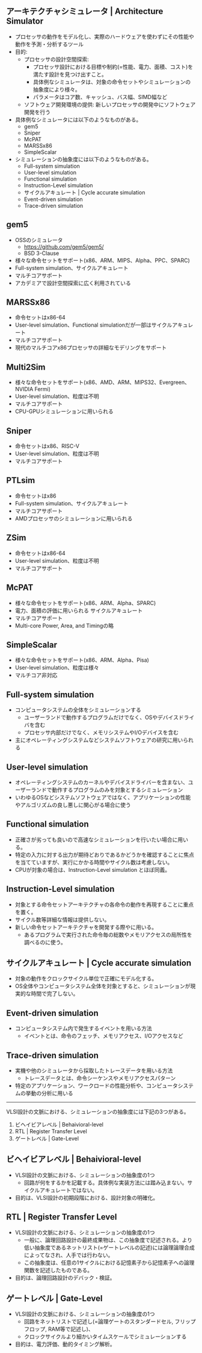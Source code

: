 <!-- 記事タイトル:用語解説集-計算機科学-アーキテクチャ-シミュレータ -->
<!-- 記事URL:https://github.com/takata150802/tech_glossary/blob/main/output/cs-arch-siml.md# -->

## アーキテクチャシミュレータ | Architecture Simulator <!-- entry_word_and_anchor:CS_ARCH_SIML_ArchSiml -->
- プロセッサの動作をモデル化し、実際のハードウェアを使わずにその性能や動作を予測・分析するツール
- 目的:
  - プロセッサの設計空間探索: 
    - プロセッサ設計における目標や制約(=性能、電力、面積、コスト)を満たす設計を見つけ出すこと。
    - 具体例なシミュレータは、対象の命令セットやシミュレーションの抽象度により様々。
    - パラメータはコア数、キャッシュ、バス幅、SIMD幅など
  - ソフトウェア開発環境の提供: 新しいプロセッサの開発中にソフトウェア開発を行う
- 具体例なシミュレータには以下のようなものがある。
  - gem5
  - Sniper
  - McPAT
  - MARSSx86
  - SimpleScalar
- シミュレーションの抽象度には以下のようなものがある。
  - Full-system simulation
  - User-level simulation
  - Functional simulation
  - Instruction-Level simulation
  - サイクルアキュレート | Cycle accurate simulation
  - Event-driven simulation
  - Trace-driven simulation

## gem5 <!-- entry_word_and_anchor:CS_ARCH_SIML_ -->
- OSSのシミュレータ
  - <a href="https://github.com/gem5/gem5/"> https://github.com/gem5/gem5/ </a>
  - BSD 3-Clause
- 様々な命令セットをサポート(x86、ARM、MIPS、Alpha、PPC、SPARC)
- Full-system simulation、サイクルアキュレート
- マルチコアサポート
- アカデミアで設計空間探索に広く利用されている

## MARSSx86 <!-- entry_word_and_anchor:CS_ARCH_SIML_MARSSx86 -->
- 命令セットはx86-64
- User-level simulation、Functional simulationだが一部はサイクルアキュレート
- マルチコアサポート
- 現代のマルチコアx86プロセッサの詳細なモデリングをサポート

## Multi2Sim <!-- entry_word_and_anchor:CS_ARCH_SIML_Multi2Sim -->
- 様々な命令セットをサポート(x86、AMD、ARM、MIPS32、Evergreen、NVIDIA Fermi)
- User-level simulation、粒度は不明
- マルチコアサポート
- CPU-GPUシミュレーションに用いられる

## Sniper <!-- entry_word_and_anchor:CS_ARCH_SIML_Sniper -->
- 命令セットはx86、RISC-V
- User-level simulation、粒度は不明
- マルチコアサポート

## PTLsim <!-- entry_word_and_anchor:CS_ARCH_SIML_PTLsim -->
- 命令セットはx86
- Full-system simulation、サイクルアキュレート
- マルチコアサポート
- AMDプロセッサのシミュレーションに用いられる

## ZSim <!-- entry_word_and_anchor:CS_ARCH_SIML_ZSim -->
- 命令セットはx86-64
- User-level simulation、粒度は不明
- マルチコアサポート

## McPAT <!-- entry_word_and_anchor:CS_ARCH_SIML_McPAT -->
- 様々な命令セットをサポート(x86、ARM、Alpha、SPARC)
- 電力、面積の評価に用いられる サイクルアキュレート　
- マルチコアサポート
- Multi-core Power, Area, and Timingの略

## SimpleScalar <!-- entry_word_and_anchor:CS_ARCH_SIML_SimpleScalar -->
- 様々な命令セットをサポート(x86、ARM、Alpha、Pisa)
- User-level simulation、粒度は様々
- マルチコア非対応

## Full-system simulation <!-- entry_word_and_anchor:CS_ARCH_SIML_FullSystemSiml -->
- コンピュータシステムの全体をシミュレーションする
  - ユーザーランドで動作するプログラムだけでなく、OSやデバイスドライバを含む
  - プロセッサ内部だけでなく、メモリシステムやI/Oデバイスを含む
- 主にオペレーティングシステムなどシステムソフトウェアの研究に用いられる

## User-level simulation <!-- entry_word_and_anchor:CS_ARCH_SIML_UserLevelSiml -->
- オペレーティングシステムのカーネルやデバイスドライバーを含まない、ユーザーランドで動作するプログラムのみを対象とするシミュレーション
- いわゆるOSなどシステムソフトウェアではなく、アプリケーションの性能やアルゴリズムの良し悪しに関心がる場合に使う
  
## Functional simulation <!-- entry_word_and_anchor:CS_ARCH_SIML_FuncSiml -->
- 正確さが劣っても良いので高速なシミュレーションを行いたい場合に用いる。
- 特定の入力に対する出力が期待どおりであるかどうかを確認することに焦点を当てていますが、実行にかかる時間やサイクル数は考慮しない。
- CPUが対象の場合は、Instruction-Level simulation とほぼ同義。

## Instruction-Level simulation <!-- entry_word_and_anchor:CS_ARCH_SIML_InstLevelSiml -->
- 対象とする命令セットアーキテクチャの各命令の動作を再現することに重点を置く。
- サイクル数等詳細な情報は提供しない。
- 新しい命令セットアーキテクチャを開発する際やに用いる。
  - あるプログラムで実行された命令毎の総数やメモリアクセスの局所性を調べるのに使う。

## サイクルアキュレート | Cycle accurate simulation <!-- entry_word_and_anchor:CS_ARCH_SIML_CycleAccurate -->
- 対象の動作をクロックサイクル単位で正確にモデル化する。
- OS全体やコンピュータシステム全体を対象とすると、シミュレーションが現実的な時間で完了しない。

## Event-driven simulation <!-- entry_word_and_anchor:CS_ARCH_SIML_EventDrivenSiml -->
- コンピュータシステム内で発生するイベントを用いる方法
  - イベントとは、命令のフェッチ、メモリアクセス、I/Oアクセスなど

## Trace-driven simulation <!-- entry_word_and_anchor:CS_ARCH_SIML_TraceDrivenSiml -->
- 実機や他のシミュレータから採取したトレースデータを用いる方法
  - トレースデータとは、命令シーケンスやメモリアクセスパターン
- 特定のアプリケーション、ワークロードの性能分析や、コンピュータシステムの挙動の分析に用いる

---

VLSI設計の文脈における、シミュレーションの抽象度には下記の3つがある。

1. ビヘイビアレベル | Behaivioral-level
2. RTL | Register Transfer Level
3. ゲートレベル | Gate-Level

## ビヘイビアレベル | Behaivioral-level <!-- entry_word_and_anchor:CS_ARCH_SIML_BehaivioralLevel -->
- VLSI設計の文脈における、シミュレーションの抽象度の1つ
  - 回路が何をするかを記載する。具体例な実装方法には踏み込まない。サイクルアキュレートではない。
- 目的は、VLSI設計の初期段階における、設計対象の明確化。

## RTL | Register Transfer Level  <!-- entry_word_and_anchor:CS_ARCH_SIML_RTL -->
- VLSI設計の文脈における、シミュレーションの抽象度の1つ
  - 一般に、論理回路設計の最終成果物は、この抽象度で記述される。より低い抽象度であるネットリスト(=ゲートレベルの記述)には論理論理合成によってなされ、人手では行わない。
  - この抽象度は、任意の1サイクルにおける記憶素子から記憶素子への論理関数を記述したものである。
- 目的は、論理回路設計のデバック・検証。

## ゲートレベル | Gate-Level  <!-- entry_word_and_anchor:CS_ARCH_SIML_GateLevel -->
- VLSI設計の文脈における、シミュレーションの抽象度の1つ
  - 回路をネットリストで記述し(=論理ゲートのスタンダードセル, フリップフロップ, RAM等で記述し)、
  - クロックサイクルより細かいタイムスケールでシミュレーションする
- 目的は、電力評価、動的タイミング解析。

